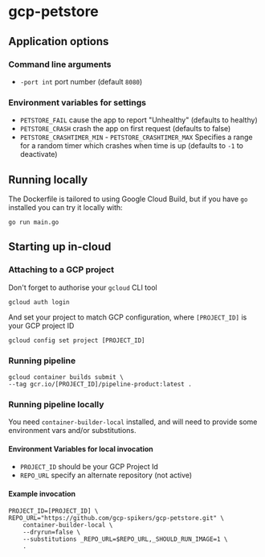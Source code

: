 # gcp-petstore

## Application options

### Command line arguments

- `-port int` port number (default `8080`)

### Environment variables for settings

- `PETSTORE_FAIL` cause the app to report "Unhealthy" (defaults to healthy)
- `PETSTORE_CRASH` crash the app on first request (defaults to false)
- `PETSTORE_CRASHTIMER_MIN` - `PETSTORE_CRASHTIMER_MAX`
Specifies a range for a random timer which crashes when time is up (defaults to `-1` to deactivate)

## Running locally

The Dockerfile is tailored to using Google Cloud Build, but if you have `go` installed you can try it locally with:

    go run main.go

## Starting up in-cloud

### Attaching to a GCP project

Don't forget to authorise your `gcloud` CLI tool

    gcloud auth login

And set your project to match GCP configuration, where `[PROJECT_ID]` is your GCP project ID

    gcloud config set project [PROJECT_ID]

### Running pipeline

    gcloud container builds submit \
    --tag gcr.io/[PROJECT_ID]/pipeline-product:latest .


### Running pipeline locally

You need `container-builder-local` installed, and will need to provide some environment vars and/or substitutions.

#### Environment Variables for local invocation

- `PROJECT_ID` should be your GCP Project Id
- `REPO_URL` specify an alternate repository (not active)

#### Example invocation

    PROJECT_ID=[PROJECT_ID] \
    REPO_URL="https://github.com/gcp-spikers/gcp-petstore.git" \
        container-builder-local \
        --dryrun=false \
        --substitutions _REPO_URL=$REPO_URL,_SHOULD_RUN_IMAGE=1 \
        .

  

<!--
    REFERENCES
-->

[gcb-docker-quickstart]: https://cloud.google.com/container-builder/docs/quickstart-docker
